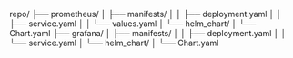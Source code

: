 repo/
├── prometheus/
│   ├── manifests/
│   │   ├── deployment.yaml
│   │   ├── service.yaml
│   │   └── values.yaml
│   └── helm_chart/
│       └── Chart.yaml
├── grafana/
│   ├── manifests/
│   │   ├── deployment.yaml
│   │   └── service.yaml
│   └── helm_chart/
│       └── Chart.yaml